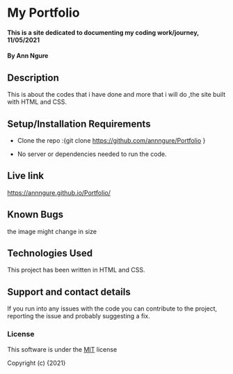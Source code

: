 # My Portfolio

#### This is a site dedicated to documenting my coding work/journey, 11/05/2021

#### By **Ann Ngure**

## Description
This is about the codes that i have done and more that i will do ,the site built with HTML and CSS.

## Setup/Installation Requirements

* Clone the repo :{git clone https://github.com/annngure/Portfolio }

* No server or dependencies needed to run the code.

## Live link

https://annngure.github.io/Portfolio/

## Known Bugs
the image might change in size

## Technologies Used

This project has been written in HTML and CSS.

## Support and contact details

If you run into any issues with the code you can contribute to the project, reporting the issue and probably suggesting a fix.

### License

This software is under the [MIT](LICENSE) license

Copyright (c) {2021} 
